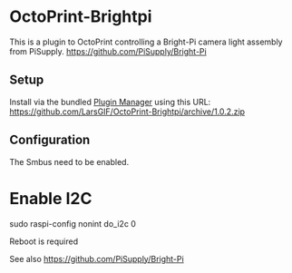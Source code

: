 # OctoPrint-Brightpi

This is a plugin to OctoPrint controlling a Bright-Pi camera light assembly from PiSupply.
https://github.com/PiSupply/Bright-Pi

## Setup

Install via the bundled [Plugin Manager](https://docs.octoprint.org/en/master/bundledplugins/pluginmanager.html)
using this URL:
https://github.com/LarsGIF/OctoPrint-Brightpi/archive/1.0.2.zip

## Configuration

The Smbus need to be enabled. 
# Enable I2C
sudo raspi-config nonint do_i2c 0

Reboot is required

See also https://github.com/PiSupply/Bright-Pi
